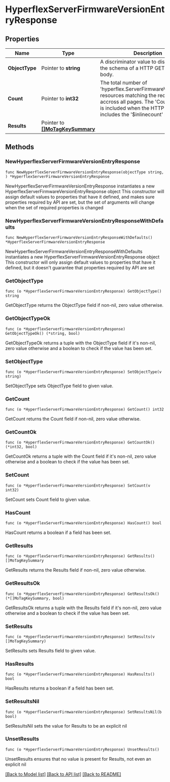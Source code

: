 # HyperflexServerFirmwareVersionEntryResponse

## Properties

Name | Type | Description | Notes
------------ | ------------- | ------------- | -------------
**ObjectType** | Pointer to **string** | A discriminator value to disambiguate the schema of a HTTP GET response body. | 
**Count** | Pointer to **int32** | The total number of &#39;hyperflex.ServerFirmwareVersionEntry&#39; resources matching the request, accross all pages. The &#39;Count&#39; attribute is included when the HTTP GET request includes the &#39;$inlinecount&#39; parameter. | [optional] 
**Results** | Pointer to [**[]MoTagKeySummary**](mo.TagKeySummary.md) |  | [optional] 

## Methods

### NewHyperflexServerFirmwareVersionEntryResponse

`func NewHyperflexServerFirmwareVersionEntryResponse(objectType string, ) *HyperflexServerFirmwareVersionEntryResponse`

NewHyperflexServerFirmwareVersionEntryResponse instantiates a new HyperflexServerFirmwareVersionEntryResponse object
This constructor will assign default values to properties that have it defined,
and makes sure properties required by API are set, but the set of arguments
will change when the set of required properties is changed

### NewHyperflexServerFirmwareVersionEntryResponseWithDefaults

`func NewHyperflexServerFirmwareVersionEntryResponseWithDefaults() *HyperflexServerFirmwareVersionEntryResponse`

NewHyperflexServerFirmwareVersionEntryResponseWithDefaults instantiates a new HyperflexServerFirmwareVersionEntryResponse object
This constructor will only assign default values to properties that have it defined,
but it doesn't guarantee that properties required by API are set

### GetObjectType

`func (o *HyperflexServerFirmwareVersionEntryResponse) GetObjectType() string`

GetObjectType returns the ObjectType field if non-nil, zero value otherwise.

### GetObjectTypeOk

`func (o *HyperflexServerFirmwareVersionEntryResponse) GetObjectTypeOk() (*string, bool)`

GetObjectTypeOk returns a tuple with the ObjectType field if it's non-nil, zero value otherwise
and a boolean to check if the value has been set.

### SetObjectType

`func (o *HyperflexServerFirmwareVersionEntryResponse) SetObjectType(v string)`

SetObjectType sets ObjectType field to given value.


### GetCount

`func (o *HyperflexServerFirmwareVersionEntryResponse) GetCount() int32`

GetCount returns the Count field if non-nil, zero value otherwise.

### GetCountOk

`func (o *HyperflexServerFirmwareVersionEntryResponse) GetCountOk() (*int32, bool)`

GetCountOk returns a tuple with the Count field if it's non-nil, zero value otherwise
and a boolean to check if the value has been set.

### SetCount

`func (o *HyperflexServerFirmwareVersionEntryResponse) SetCount(v int32)`

SetCount sets Count field to given value.

### HasCount

`func (o *HyperflexServerFirmwareVersionEntryResponse) HasCount() bool`

HasCount returns a boolean if a field has been set.

### GetResults

`func (o *HyperflexServerFirmwareVersionEntryResponse) GetResults() []MoTagKeySummary`

GetResults returns the Results field if non-nil, zero value otherwise.

### GetResultsOk

`func (o *HyperflexServerFirmwareVersionEntryResponse) GetResultsOk() (*[]MoTagKeySummary, bool)`

GetResultsOk returns a tuple with the Results field if it's non-nil, zero value otherwise
and a boolean to check if the value has been set.

### SetResults

`func (o *HyperflexServerFirmwareVersionEntryResponse) SetResults(v []MoTagKeySummary)`

SetResults sets Results field to given value.

### HasResults

`func (o *HyperflexServerFirmwareVersionEntryResponse) HasResults() bool`

HasResults returns a boolean if a field has been set.

### SetResultsNil

`func (o *HyperflexServerFirmwareVersionEntryResponse) SetResultsNil(b bool)`

 SetResultsNil sets the value for Results to be an explicit nil

### UnsetResults
`func (o *HyperflexServerFirmwareVersionEntryResponse) UnsetResults()`

UnsetResults ensures that no value is present for Results, not even an explicit nil

[[Back to Model list]](../README.md#documentation-for-models) [[Back to API list]](../README.md#documentation-for-api-endpoints) [[Back to README]](../README.md)


